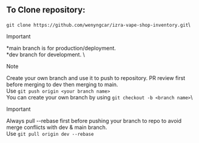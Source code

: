 ## To Clone repository:
`git clone https://github.com/wenyngcar/izra-vape-shop-inventory.git`\

> [!IMPORTANT]
> *main branch is for production/deployment.\
> *dev branch for development. \

> [!NOTE]
> Create your own branch and use it to push to repository. PR review first before merging to dev then merging to main.\
> Use `git push origin <your branch name>`\
> You can create your own branch by using `git checkout -b <branch name>`\

> [!IMPORTANT]
> Always pull --rebase first before pushing your branch to repo to avoid merge conflicts with dev & main branch.\
> Use `git pull origin dev --rebase`
